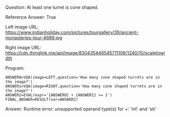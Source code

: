 Question: At least one turret is cone shaped.

Reference Answer: True

Left image URL: https://www.indianholiday.com/pictures/tourgallery/39/ancient-monasteries-tour-4689.jpg

Right image URL: https://cdn.thinglink.me/api/image/830435446545711106/1240/10/scaletowidth

Program:

```
ANSWER0=VQA(image=LEFT,question='How many cone shaped turrets are in the image?')
ANSWER1=VQA(image=RIGHT,question='How many cone shaped turrets are in the image?')
ANSWER2=EVAL(expr='{ANSWER0} + {ANSWER1} >= 1')
FINAL_ANSWER=RESULT(var=ANSWER2)
```
Answer: Runtime error: unsupported operand type(s) for +: 'int' and 'str'

